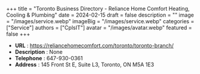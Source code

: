 +++
title = "Toronto Business Directory - Reliance Home Comfort Heating, Cooling & Plumbing"
date = 2024-02-15
draft = false
description = ""
image = "/images/service.webp"
imageBig = "/images/service.webp"
categories = ["Service"]
authors = ["CplsIT"]
avatar = "/images/avatar.webp"
featured = false
+++


* **URL** :  https://reliancehomecomfort.com/toronto/toronto-branch/
* **Description** : None
* **Telephone** : 647-930-0361
* **Address** : 145 Front St E, Suite L3, Toronto, ON M5A 1E3